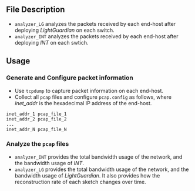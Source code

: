 ## File Description

* ```analyzer_LG``` analyzes the packets received by each end-host after deploying *LightGuardian* on each switch.
* ```analyzer_INT``` analyzes the packets received by each end-host after deploying *INT* on each swtich.

## Usage

### Generate and Configure packet information

* Use ```tcpdump``` to capture packet information on each end-host.
* Collect all ```pcap``` files and configure ```pcap.config``` as follows, where *inet_addr* is the hexadecimal IP address of the end-host.

```
inet_addr_1 pcap_file_1
inet_addr_2 pcap_file_2
...
inet_addr_N pcap_file_N
```

### Analyze the ```pcap``` files

* ```analyzer_INT``` provides the total bandwidth usage of the network, and the bandwidth usage of *INT*.
* ```analyzer_LG``` provides the total bandwidth usage of the network, and the bandwidth usage of *LightGuardian*. It also provides how the reconstruction rate of each sketch changes over time.